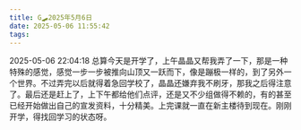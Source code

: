 ```yaml
---
title: G🛹2025年5月6日
date: 2025-05-06 11:55:42
tags:
---
```


2025-05-06 22:04:18
总算今天是开学了，上午晶晶又帮我弄了一下，那是一种特殊的感觉，感觉一步一步被推向山顶又一跃而下，像是蹦极一样的，到了另外一个世界。不过弄完以后就得着急回学校了，晶晶还嫌弃我不刷牙，那我之后得注意了。最后还是赶上了，上下午都给他们点评，还是又不少组做得不赖的，有的甚至已经开始做出自己的宣发资料，十分精美。上完课就一直在新主楼待到现在。刚刚开学，得找回学习的状态呀。
